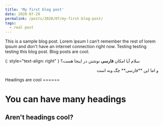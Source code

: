 ```yaml
---
title: 'My first blog post'
date: 2020-07-29
permalink: /posts/2020/07/my-first-blog-post/
tags:
  - real post
---
```


This is a sample blog post. Lorem ipsum I can't remember the rest of lorem ipsum and don't have an internet connection right now. Testing testing testing this blog post. Blog posts are cool.

{: style="text-align: right" }
سلام آیا امکان **فارسی** نوشتن در اینجا هست؟

<p style='text-align: right;'> و اما این **فارسی** چگ.ونه است </p>
Headings are cool
======

You can have many headings
======

Aren't headings cool?
------